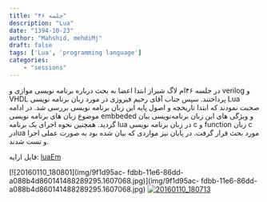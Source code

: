 ```yaml
---
title: "جلسه ۴۶"
description: "Lua"
date: "1394-10-23"
author: "Mahshid, mehdiMj"
draft: false
tags: ['Lua', 'programming language']
categories:
    - "sessions"
---
```

در جلسه ۴۶ام لاگ شیراز ابتدا اعضا به بحث درباره برنامه نویسی موازی و verilog و VHDL پرداختند. سپس جناب آقای رحیم فیروزی در مورد زبان برنامه نویسی Lua صحبت نمودند که ابتدا تاریخچه و اصول پایه این زبان برنامه نویسی بررسی شد.
در ادامه موضوع زبان های برنامه نویسی embbeded و ویژگی های این زبان برنامه‌نویسی بیان گردید. همچنین نحوه اجرای یک برنامه lua در زبان برنامه نویسی c و function زبان c درlua مورد بحث قرار گرفت. در پایان نیز مواردی که بیان شده بود
به صورت عملی اجرا و تست شدند.

فایل ارایه: [luaEm](https://shirazlug.ir/wp-content/uploads/2016/01/luaEm.odp)

[![20160110_180801](img/9f1d95ac-
fdbb-11e6-86dd-a088b4d860141488289295.1607068.jpg)](img/9f1d95ac-
fdbb-11e6-86dd-a088b4d860141488289295.1607068.jpg)
[![20160110_180713](../../img/9f1d9854-fdbb-11e6-86dd-a088b4d860141488289295.160759.jpg)](img/9f1d9854-fdbb-11e6-86dd-a088b4d860141488289295.160759.jpg)
